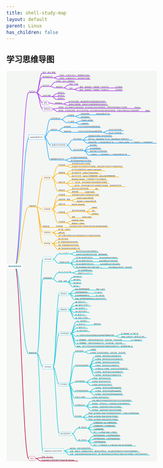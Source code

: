 ```yaml
---
title: shell-study-map
layout: default
parent: Linux
has_children: false
---
```


## 学习思维导图

![学习map](/assets/images/linux/mindMap.png)

